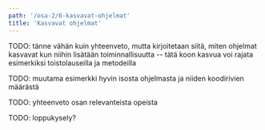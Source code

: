 ```yaml
---
path: '/osa-2/6-kasvavat-ohjelmat'
title: 'Kasvavat ohjelmat'
---
```


TODO: tänne vähän kuin yhteenveto, mutta kirjoitetaan siitä, miten ohjelmat kasvavat kun niihin lisätään toiminnallisuutta -- tätä koon kasvua voi rajata esimerkiksi toistolauseilla ja metodeilla

TODO: muutama esimerkki hyvin isosta ohjelmasta ja niiden koodirivien määrästä

TODO: yhteenveto osan relevanteista opeista

TODO: loppukysely?

<quiz id="3a8b996b-3560-50e6-9851-dd27aff33edf"></quiz>
